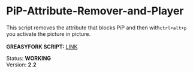 # PiP-Attribute-Remover-and-Player

This script removes the attribute that blocks PiP and then with` ctrl+alt+p ` you activate the picture in picture.<br>
<br>
<b>GREASYFORK SCRIPT:</b> <a href="https://greasyfork.org/en/scripts/475305-2-in-1">LINK</a>

 Status: <b>WORKING</b>
 <br>
 Version: <b>2.2</b>
